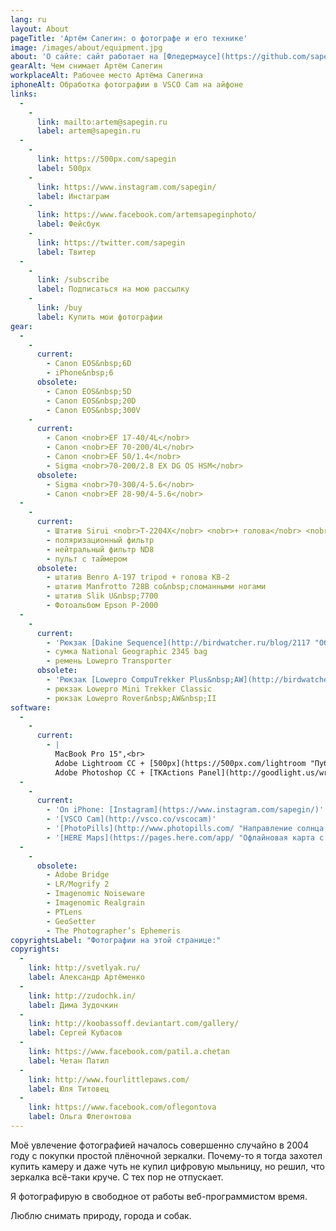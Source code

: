 ```yaml
---
lang: ru
layout: About
pageTitle: 'Артём Сапегин: о фотографе и его технике'
image: /images/about/equipment.jpg
about: 'О сайте: сайт работает на [Фледермаусе](https://github.com/sapegin/fledermaus "Мой генератор статических сайтов") and [Тамии](http://sapegin.github.io/tamia/ "Мой фронтенд-фреймворк"); иконки нарисовал [Гена Осипенко](http://genn.org/); хостинг — [DigitalOcean](https://www.digitalocean.com/?refcode=bb49cbe65bb4).'
gearAlt: Чем снимает Артём Сапегин
workplaceAlt: Рабочее место Артёма Сапегина
iphoneAlt: Обработка фотографии в VSCO Cam на айфоне
links:
  -
    -
      link: mailto:artem@sapegin.ru
      label: artem@sapegin.ru
  -
    -
      link: https://500px.com/sapegin
      label: 500px
    -
      link: https://www.instagram.com/sapegin/
      label: Инстаграм
    -
      link: https://www.facebook.com/artemsapeginphoto/
      label: Фейсбук
    -
      link: https://twitter.com/sapegin
      label: Твитер
  -
    -
      link: /subscribe
      label: Подписаться на мою рассылку
    -
      link: /buy
      label: Купить мои фотографии
gear:
  -
    -
      current:
        - Canon EOS&nbsp;6D
        - iPhone&nbsp;6
      obsolete:
        - Canon EOS&nbsp;5D
        - Canon EOS&nbsp;20D
        - Canon EOS&nbsp;300V
    -
      current:
        - Canon <nobr>EF 17-40/4L</nobr>
        - Canon <nobr>EF 70-200/4L</nobr>
        - Canon <nobr>EF 50/1.4</nobr>
        - Sigma <nobr>70-200/2.8 EX DG OS HSM</nobr>
      obsolete:
        - Sigma <nobr>70-300/4-5.6</nobr>
        - Canon <nobr>EF 28-90/4-5.6</nobr>
  -
    -
      current:
        - Штатив Sirui <nobr>T-2204X</nobr> <nobr>+ голова</nobr> <nobr>K-20X</nobr> <nobr>+ [L-bracket](http://www.sunwayfoto.com/e_goodsDetail.aspx?gId=1217)</nobr>
        - поляризационный фильтр
        - нейтральный фильтр ND8
        - пульт с таймером
      obsolete:
        - штатив Benro A-197 tripod + голова KB-2
        - штатив Manfrotto 728B со&nbsp;сломанными ногами
        - штатив Slik U&nbsp;7700
        - Фотоальбом Epson P-2000
  -
    -
      current:
        - 'Рюкзак [Dakine Sequence](http://birdwatcher.ru/blog/2117 "Обзор фоторюкзака Dakine Sequence у меня в блоге")'
        - сумка National Geographic 2345 bag
        - ремень Lowepro Transporter
      obsolete:
        - 'Рюкзак [Lowepro CompuTrekker Plus&nbsp;AW](http://birdwatcher.ru/blog/1669 "Пара фотографий фоторюкзака CompuTrekker Plus AW у меня в блоге")'
        - рюкзак Lowepro Mini Trekker Classic
        - рюкзак Lowepro Rover&nbsp;AW&nbsp;II
software:
  -
    -
      current:
        - |
          MacBook Pro 15",<br>
          Adobe Lightroom CC + [500px](https://500px.com/lightroom "Публикация фотографий на 500px из Лайтрума"),<br>
          Adobe Photoshop CC + [TKActions Panel](http://goodlight.us/writing/actionspanel/panel.html "Панелька для создания яркостных масок")
  -
    -
      current:
        - 'On iPhone: [Instagram](https://www.instagram.com/sapegin/)'
        - '[VSCO Cam](http://vsco.co/vscocam)'
        - '[PhotoPills](http://www.photopills.com/ "Направление солнца и время закатов и рассветов и многое друге")'
        - '[HERE Maps](https://pages.here.com/app/ "Офлайновая карта с возможностью отмечать интересные места")'
  -
    -
      obsolete:
        - Adobe Bridge
        - LR/Mogrify 2
        - Imagenomic Noiseware
        - Imagenomic Realgrain
        - PTLens
        - GeoSetter
        - The Photographer’s Ephemeris
copyrightsLabel: "Фотографии на этой странице:"
copyrights:
  -
    link: http://svetlyak.ru/
    label: Александр Артёменко
  -
    link: http://zudochk.in/
    label: Дима Зудочкин
  -
    link: http://koobassoff.deviantart.com/gallery/
    label: Сергей Кубасов
  -
    link: https://www.facebook.com/patil.a.chetan
    label: Четан Патил
  -
    link: http://www.fourlittlepaws.com/
    label: Юля Титовец
  -
    link: https://www.facebook.com/oflegontova
    label: Ольга Флегонтова
---
```


Моё увлечение фотографией началось совершенно случайно в 2004 году с покупки простой плёночной зеркалки. Почему-то я тогда захотел купить камеру и даже чуть не купил цифровую мыльницу, но решил, что зеркалка всё-таки круче. С тех пор не отпускает.

Я фотографирую в свободное от работы веб-программистом время.

Люблю снимать природу, города и собак.
